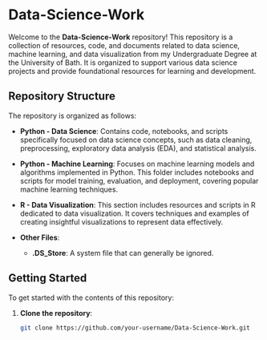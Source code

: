 # Data-Science-Work

Welcome to the **Data-Science-Work** repository! This repository is a collection of resources, code, and documents related to data science, machine learning, and data visualization from my Undergraduate Degree at the University of Bath. It is organized to support various data science projects and provide foundational resources for learning and development.

## Repository Structure

The repository is organized as follows:

- **Python - Data Science**: Contains code, notebooks, and scripts specifically focused on data science concepts, such as data cleaning, preprocessing, exploratory data analysis (EDA), and statistical analysis.
  
- **Python - Machine Learning**: Focuses on machine learning models and algorithms implemented in Python. This folder includes notebooks and scripts for model training, evaluation, and deployment, covering popular machine learning techniques.

- **R - Data Visualization**: This section includes resources and scripts in R dedicated to data visualization. It covers techniques and examples of creating insightful visualizations to represent data effectively.

- **Other Files**:
  - **.DS_Store**: A system file that can generally be ignored.
  
## Getting Started

To get started with the contents of this repository:

1. **Clone the repository**:
   ```bash
   git clone https://github.com/your-username/Data-Science-Work.git
